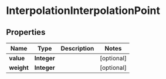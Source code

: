 
# InterpolationInterpolationPoint

## Properties
Name | Type | Description | Notes
------------ | ------------- | ------------- | -------------
**value** | **Integer** |  |  [optional]
**weight** | **Integer** |  |  [optional]



